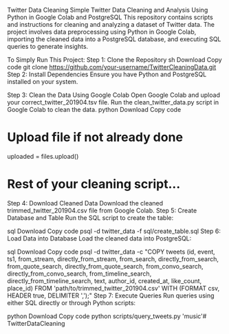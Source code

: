 Twitter Data Cleaning
Simple Twitter Data Cleaning and Analysis Using Python in Google Colab and PostgreSQL
This repository contains scripts and instructions for cleaning and analyzing a dataset of Twitter data. The project involves data preprocessing using Python in Google Colab, importing the cleaned data into a PostgreSQL database, and executing SQL queries to generate insights.

To Simply Run This Project:
Step 1: Clone the Repository
sh
Download
Copy code
git clone https://github.com/your-username/TwitterCleaningData.git
Step 2: Install Dependencies
Ensure you have Python and PostgreSQL installed on your system.

Step 3: Clean the Data Using Google Colab
Open Google Colab and upload your correct_twitter_201904.tsv file.
Run the clean_twitter_data.py script in Google Colab to clean the data.
python
Download
Copy code
# Upload file if not already done
uploaded = files.upload()

# Rest of your cleaning script...
Step 4: Download Cleaned Data
Download the cleaned trimmed_twitter_201904.csv file from Google Colab.
Step 5: Create Database and Table
Run the SQL script to create the table:

sql
Download
Copy code
psql -d twitter_data -f sql/create_table.sql
Step 6: Load Data into Database
Load the cleaned data into PostgreSQL:

sql
Download
Copy code
psql -d twitter_data -c "COPY tweets (id, event, ts1, from_stream, directly_from_stream, from_search, directly_from_search, from_quote_search, directly_from_quote_search, from_convo_search, directly_from_convo_search, from_timeline_search, directly_from_timeline_search, text, author_id, created_at, like_count, place_id) FROM 'path/to/trimmed_twitter_201904.csv' WITH (FORMAT csv, HEADER true, DELIMITER ',');"
Step 7: Execute Queries
Run queries using either SQL directly or through Python scripts:

python
Download
Copy code
python scripts/query_tweets.py 'music'# TwitterDataCleaning

